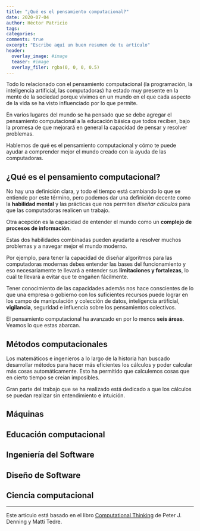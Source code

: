 ```yaml
---
title: "¿Qué es el pensamiento computacional?"
date: 2020-07-04
author: Héctor Patricio
tags:
categories: 
comments: true
excerpt: "Escribe aquí un buen resumen de tu artículo"
header:
  overlay_image: #image
  teaser: #image
  overlay_filer: rgba(0, 0, 0, 0.5)
---
```


Todo lo relacionado con el pensamiento computacional (la programación, la inteligencia artificial, las computadoras) ha estado muy presente en la mente de la sociedad porque vivimos en un mundo en el que cada aspecto de la vida se ha visto influenciado por lo que permite.

En varios lugares del mundo se ha pensado que se debe agregar el pensamiento computacional a la educación básica que todos reciben, bajo la promesa de que mejorará en general la capacidad de pensar y resolver problemas.

Hablemos de qué es el pensamiento computacional y cómo te puede ayudar a comprender mejor el mundo creado con la ayuda de las computadoras.

## ¿Qué es el pensamiento computacional?

No hay una definición clara, y todo el tiempo está cambiando lo que se entiende por este término, pero podemos dar una definición decente como la **habilidad mental** y las prácticas que nos permiten _diseñar cálculos_ para que las computadoras realicen un trabajo.

Otra acepción es la capacidad de entender el mundo como un **complejo de procesos de información**.

Estas dos habilidades combinadas pueden ayudarte a resolver muchos problemas y a navegar mejor el mundo moderno.

Por ejemplo, para tener la capacidad de diseñar algoritmos para las computadoras modernas debes entender las bases del funcionamiento y eso necesariamente te llevará a entender sus **limitaciones y fortalezas**, lo cuál te llevará a evitar que te engañen fácilmente.

Tener conocimiento de las capacidades además nos hace conscientes de lo que una empresa o gobierno con los suficientes recursos puede lograr en los campo de manipulación y colección de datos, inteligencia artificial, **vigilancia**, seguridad e influencia sobre los pensamientos colectivos.

El pensamiento computacional ha avanzado en por lo menos **seis áreas**. Veamos lo que estas abarcan.

## Métodos computacionales

Los matemáticos e ingenieros a lo largo de la historia han buscado desarrollar métodos para hacer más eficientes los cálculos y poder calcular más cosas automáticamente. Esto ha permitido que calculemos cosas que en cierto tiempo se creían imposibles.

Gran parte del trabajo que se ha realizado está dedicado a que los cálculos se puedan realizar sin entendimiento e intuición.

## Máquinas

## Educación computacional

## Ingeniería del Software

## Diseño de Software

## Ciencia computacional


---
Este artículo está basado en el libro [Computational Thinking](https://mitpress.mit.edu/books/computational-thinking) de Peter J. Denning y Matti Tedre.
